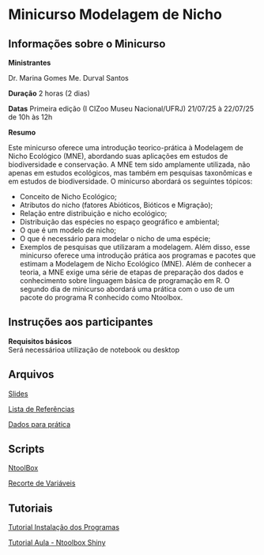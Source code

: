 # Minicurso Modelagem de Nicho
## Informações sobre o Minicurso

**Ministrantes**

Dr. Marina Gomes
Me. Durval Santos

**Duração**
2 horas (2 dias)

**Datas**
Primeira edição (I CIZoo Museu Nacional/UFRJ)
21/07/25 à 22/07/25 de 10h às 12h

**Resumo**

Este minicurso oferece uma introdução teorico-prática à Modelagem de Nicho Ecológico (MNE), abordando suas aplicações em estudos de biodiversidade e conservação. A MNE tem sido amplamente utilizada, não apenas em estudos ecológicos, mas também em pesquisas taxonômicas e em estudos de biodiversidade. O minicurso abordará os seguintes tópicos:
- Conceito de Nicho Ecológico;
- Atributos do nicho (fatores Abióticos, Bióticos e Migração);
- Relação entre distribuição e nicho ecológico;
- Distribuição das espécies no espaço geográfico e ambiental;
- O que é um modelo de nicho;
- O que é necessário para modelar o nicho de uma espécie;
- Exemplos de pesquisas que utilizaram a modelagem.
Além disso, esse minicurso oferece uma introdução prática aos programas e pacotes que estimam a Modelagem de Nicho Ecológico (MNE). Além de conhecer a teoria, a MNE exige uma série de etapas de preparação dos dados e conhecimento sobre linguagem básica de programação em R. O segundo dia de minicurso abordará uma prática com o uso de um pacote do programa R conhecido como Ntoolbox. 

## Instruções aos participantes

**Requisitos básicos**  
Será necessárioa utilização de notebook ou desktop

## Arquivos

[Slides]() <br>

[Lista de Referências]() <br>

[Dados para prática](https://github.com/marinagomesdip/minicurso_modelagem_nicho/tree/main/Data) <br>

## Scripts

[NtoolBox](https://github.com/marinagomesdip/minicurso_modelagem_nicho/blob/main/Scripts/Pr%C3%A1tica_1.R) <br>

[Recorte de Variáveis](https://github.com/marinagomesdip/minicurso_modelagem_nicho/blob/main/Scripts/Script_Recorte_Rasters_WorldClim.R) <br>

## Tutoriais

[Tutorial Instalação dos Programas](https://github.com/marinagomesdip/minicurso_modelagem_nicho/blob/main/Tutoriais/Tutorial_instalacao.pdf)

[Tutorial Aula - Ntoolbox Shiny](https://github.com/marinagomesdip/minicurso_modelagem_nicho/blob/main/Tutoriais/Roteiro%20Pr%C3%A1tica.pdf)
